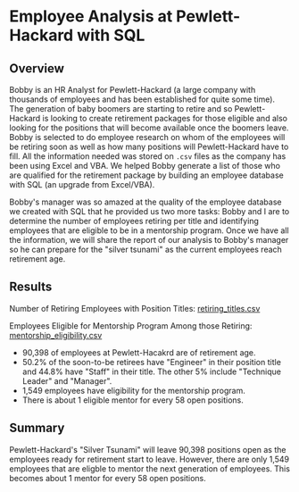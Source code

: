# Employee Analysis at Pewlett-Hackard with SQL
## Overview
Bobby is an HR Analyst for Pewlett-Hackard (a large company with thousands of employees and has been established for quite some time). The generation of baby boomers are starting to retire and so Pewlett-Hackard is looking to create retirement packages for those eligible and also looking for the positions that will become available once the boomers leave. Bobby is selected to do employee research on whom of the employees will be retiring soon as well as how many positions will Pewlett-Hackard have to fill. All the information needed was stored on `.csv` files as the company has been using Excel and VBA. We helped Bobby generate a list of those who are qualified for the retirement package by building an employee database with SQL (an upgrade from Excel/VBA). 

Bobby's manager was so amazed at the quality of the employee database we created with SQL that he provided us two more tasks: Bobby and I are to determine the number of employees retiring per title and identifying employees that are eligible to be in a mentorship program. Once we have all the information, we will share the report of our analysis to Bobby's manager so he can prepare for the "silver tsunami" as the current employees reach retirement age.

## Results
Number of Retiring Employees with Position Titles: [retiring_titles.csv](https://github.com/mborad27/Pewlett-Hackard_Analysis/files/7614697/retiring_titles.csv)

Employees Eligible for Mentorship Program Among those Retiring: [mentorship_eligibility.csv](https://github.com/mborad27/Pewlett-Hackard_Analysis/files/7614680/mentorship_eligibility.csv)

* 90,398 of employees at Pewlett-Hacakrd are of retirement age.
* 50.2% of the soon-to-be retirees have "Engineer" in their position title and 44.8% have "Staff" in their title. The other 5% include "Technique Leader" and "Manager".
* 1,549 employees have eligibility for the mentorship program.
* There is about 1 eligible mentor for every 58 open positions.

## Summary
Pewlett-Hackard's "Silver Tsunami" will leave 90,398 positions open as the employees ready for retirement start to leave. However, there are only 1,549 employees that are eligble to mentor the next generation of employees. This becomes about 1 mentor for every 58 open positions.
